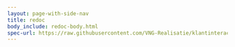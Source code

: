 ```yaml
---
layout: page-with-side-nav
title: redoc
body_include: redoc-body.html
spec-url: https://raw.githubusercontent.com/VNG-Realisatie/klantinteracties/main/api_familie_x/specificaties/openapi.yaml
---
```

<redoc spec-url='{{page.spec-url}}'></redoc>
